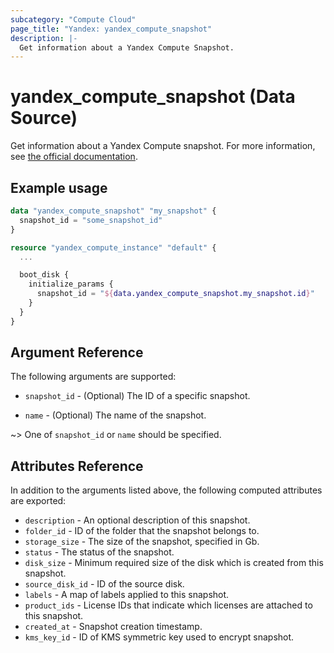```yaml
---
subcategory: "Compute Cloud"
page_title: "Yandex: yandex_compute_snapshot"
description: |-
  Get information about a Yandex Compute Snapshot.
---
```


# yandex_compute_snapshot (Data Source)

Get information about a Yandex Compute snapshot. For more information, see [the official documentation](https://cloud.yandex.com/docs/compute/concepts/snapshot).

## Example usage

```terraform
data "yandex_compute_snapshot" "my_snapshot" {
  snapshot_id = "some_snapshot_id"
}

resource "yandex_compute_instance" "default" {
  ...

  boot_disk {
    initialize_params {
      snapshot_id = "${data.yandex_compute_snapshot.my_snapshot.id}"
    }
  }
}
```

## Argument Reference

The following arguments are supported:

* `snapshot_id` - (Optional) The ID of a specific snapshot.

* `name` - (Optional) The name of the snapshot.

~> One of `snapshot_id` or `name` should be specified.

## Attributes Reference

In addition to the arguments listed above, the following computed attributes are exported:

* `description` - An optional description of this snapshot.
* `folder_id` - ID of the folder that the snapshot belongs to.
* `storage_size` - The size of the snapshot, specified in Gb.
* `status` - The status of the snapshot.
* `disk_size` - Minimum required size of the disk which is created from this snapshot.
* `source_disk_id` - ID of the source disk.
* `labels` - A map of labels applied to this snapshot.
* `product_ids` - License IDs that indicate which licenses are attached to this snapshot.
* `created_at` - Snapshot creation timestamp.
* `kms_key_id` - ID of KMS symmetric key used to encrypt snapshot.

